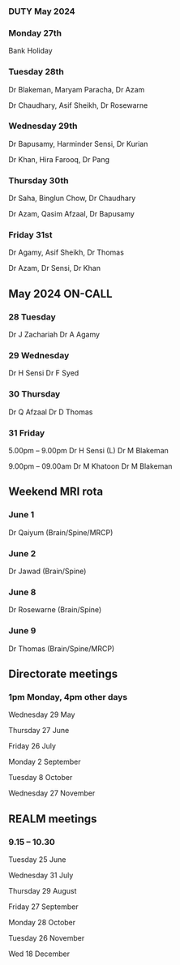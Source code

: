 

### DUTY May 2024

### Monday 27th
Bank Holiday

### Tuesday 28th
Dr Blakeman, Maryam Paracha, Dr Azam

Dr Chaudhary, Asif Sheikh, Dr Rosewarne

### Wednesday 29th
Dr Bapusamy, Harminder Sensi, Dr Kurian

Dr Khan, Hira Farooq, Dr Pang

### Thursday 30th
Dr Saha, Binglun Chow, Dr Chaudhary

Dr Azam, Qasim Afzaal, Dr Bapusamy


### Friday 31st
Dr Agamy, Asif Sheikh, Dr Thomas

Dr Azam, Dr Sensi, Dr Khan


## May 2024 ON-CALL


### 28	Tuesday				
Dr J Zachariah	Dr A Agamy

### 29	Wednesday			
Dr H Sensi	Dr F Syed

### 30	Thursday			
Dr Q Afzaal	Dr D Thomas

### 31	Friday 
5.00pm – 9.00pm	Dr H Sensi (L)	Dr M Blakeman

9.00pm – 09.00am Dr M Khatoon	Dr M Blakeman


## Weekend MRI rota
		
		
### June 1

Dr Qaiyum	(Brain/Spine/MRCP)

### June 2

Dr Jawad	(Brain/Spine)

### June 8

Dr Rosewarne	(Brain/Spine)

### June 9

Dr Thomas	(Brain/Spine/MRCP)


## Directorate meetings  
### 1pm Monday, 4pm other days


Wednesday 29 May

Thursday 27 June

Friday 26 July

Monday 2 September

Tuesday 8 October

Wednesday 27 November


## REALM meetings
### 9.15 – 10.30


Tuesday 25 June 	

Wednesday 31 July 	

Thursday 29 August	

Friday 27 September

Monday 28 October  

Tuesday 26 November		

Wed 18 December	




